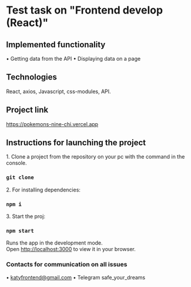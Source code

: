 # Test task on "Frontend develop (React)"

## Implemented functionality

• Getting data from the API
• Displaying data on a page

## Technologies

React, axios, Javascript, css-modules, API.

## Project link

https://pokemons-nine-chi.vercel.app

## Instructions for launching the project

<p>1. Clone a project from the repository on your pc with the command in the console.</p>

### `git clone`

<p>2. For installing dependencies:</p>

### `npm i`

<p>3. Start the proj:</p>

### `npm start`

Runs the app in the development mode.\
Open [http://localhost:3000](http://localhost:3000) to view it in your browser.

### Contacts for communication on all issues

• katyfrontend@gmail.com
• Telegram safe_your_dreams
